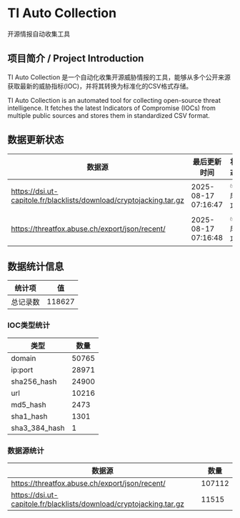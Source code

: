 # TI Auto Collection

 开源情报自动收集工具

## 项目简介 / Project Introduction

TI Auto Collection 是一个自动化收集开源威胁情报的工具，能够从多个公开来源获取最新的威胁指标(IOC)，并将其转换为标准化的CSV格式存储。

TI Auto Collection is an automated tool for collecting open-source threat intelligence. It fetches the latest Indicators of Compromise (IOCs) from multiple public sources and stores them in standardized CSV format.

## 数据更新状态

| 数据源 | 最后更新时间 | 状态 |
|--------|------------|------|
| https://dsi.ut-capitole.fr/blacklists/download/cryptojacking.tar.gz | 2025-08-17 07:16:47 | ✅ 成功 |
| https://threatfox.abuse.ch/export/json/recent/ | 2025-08-17 07:16:48 | ✅ 成功 |















































































































































## 数据统计信息

| 统计项 | 值 |
|--------|----|
| 总记录数 | 118627 |

### IOC类型统计

| 类型 | 数量 |
|------|------|
| domain | 50765 |
| ip:port | 28971 |
| sha256_hash | 24900 |
| url | 10216 |
| md5_hash | 2473 |
| sha1_hash | 1301 |
| sha3_384_hash | 1 |

### 数据源统计

| 数据源 | 数量 |
|--------|------|
| https://threatfox.abuse.ch/export/json/recent/ | 107112 |
| https://dsi.ut-capitole.fr/blacklists/download/cryptojacking.tar.gz | 11515 |
